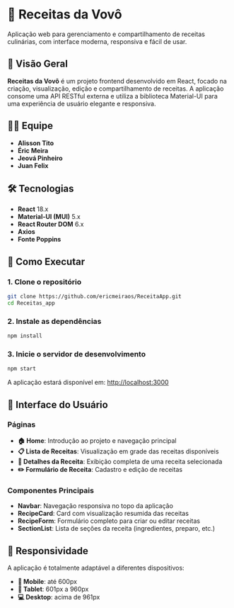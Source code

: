 
# 🍳 Receitas da Vovô

Aplicação web para gerenciamento e compartilhamento de receitas culinárias, com interface moderna, responsiva e fácil de usar.

## 📌 Visão Geral

**Receitas da Vovô** é um projeto frontend desenvolvido em React, focado na criação, visualização, edição e compartilhamento de receitas. A aplicação consome uma API RESTful externa e utiliza a biblioteca Material-UI para uma experiência de usuário elegante e responsiva.

## 🧑‍💻 Equipe

- **Alisson Tito**
- **Éric Meira**  
- **Jeová Pinheiro**  
- **Juan Felix**  


## 🛠️ Tecnologias

* **React** 18.x
* **Material-UI (MUI)** 5.x
* **React Router DOM** 6.x
* **Axios**
* **Fonte Poppins**

## 🚀 Como Executar

### 1. Clone o repositório

```bash
git clone https://github.com/ericmeiraos/ReceitaApp.git
cd Receitas_app
```

### 2. Instale as dependências

```bash
npm install
```

### 3. Inicie o servidor de desenvolvimento

```bash
npm start
```

A aplicação estará disponível em: [http://localhost:3000](http://localhost:3000)

## 🎨 Interface do Usuário

### Páginas

* **🏠 Home**: Introdução ao projeto e navegação principal
* **📋 Lista de Receitas**: Visualização em grade das receitas disponíveis
* **📖 Detalhes da Receita**: Exibição completa de uma receita selecionada
* **✏️ Formulário de Receita**: Cadastro e edição de receitas

### Componentes Principais

* **Navbar**: Navegação responsiva no topo da aplicação
* **RecipeCard**: Card com visualização resumida das receitas
* **RecipeForm**: Formulário completo para criar ou editar receitas
* **SectionList**: Lista de seções da receita (ingredientes, preparo, etc.)

## 📱 Responsividade

A aplicação é totalmente adaptável a diferentes dispositivos:

* **📱 Mobile**: até 600px
* **📱 Tablet**: 601px a 960px
* **💻 Desktop**: acima de 961px


